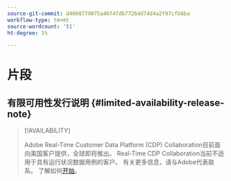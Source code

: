 ```yaml
---
source-git-commit: d4060779075a46f4fdb7726dd74d4a2f97cfb8ba
workflow-type: tm+mt
source-wordcount: '51'
ht-degree: 1%

---
```

# 片段

## 有限可用性发行说明 {#limited-availability-release-note}

>[!AVAILABILITY]
>
>Adobe Real-Time Customer Data Platform (CDP) Collaboration目前面向美国客户提供，全球即将推出。 Real-Time CDP Collaboration当前不适用于具有运行状况数据用例的客户。 有关更多信息，请与Adobe代表联系。 了解如何[开始](/help/guide/home.md#get-started)。


